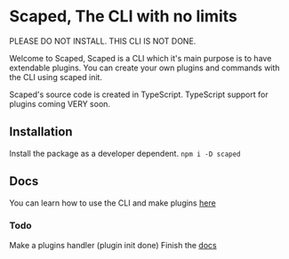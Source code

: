 # Scaped, The CLI with no limits

PLEASE DO NOT INSTALL. THIS CLI IS NOT DONE.

Welcome to Scaped, Scaped is a CLI which it's main purpose is to have extendable plugins.
You can create your own plugins and commands with the CLI using scaped init.

Scaped's source code is created in TypeScript. TypeScript support for plugins coming VERY soon.

## Installation

Install the package as a developer dependent.
```npm i -D scaped```

## Docs

You can learn how to use the CLI and make plugins [here](https://scaped.netlify.app)

### Todo

Make a plugins handler (plugin init done)
Finish the [docs](https://scaped.netlify.app)